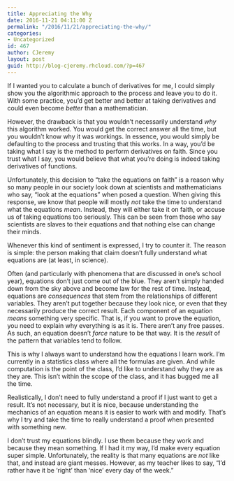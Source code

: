 ```yaml
---
title: Appreciating the Why
date: 2016-11-21 04:11:00 Z
permalink: "/2016/11/21/appreciating-the-why/"
categories:
- Uncategorized
id: 467
author: CJeremy
layout: post
guid: http://blog-cjeremy.rhcloud.com/?p=467
---
```


If I wanted you to calculate a bunch of derivatives for me, I could simply show you the algorithmic approach to the process and leave you to do it. With some practice, you&#8217;d get better and better at taking derivatives and could even become _better_ than a mathematician.

However, the drawback is that you wouldn&#8217;t necessarily understand _why_ this algorithm worked. You would get the correct answer all the time, but you wouldn&#8217;t know why it was workings. In essence, you would simply be defaulting to the process and trusting that this works. In a way, you&#8217;d be taking what I say is the method to perform derivatives on faith. Since you trust what I say, you would believe that what you&#8217;re doing is indeed taking derivatives of functions.

Unfortunately, this decision to &#8220;take the equations on faith&#8221; is a reason why so many people in our society look down at scientists and mathematicians who say, &#8220;look at the equations&#8221; when posed a question. When giving this response, we know that people will mostly _not_ take the time to understand what the equations _mean_. Instead, they will either take it on faith, or accuse us of taking equations too seriously. This can be seen from those who say scientists are slaves to their equations and that nothing else can change their minds.

Whenever this kind of sentiment is expressed, I try to counter it. The reason is simple: the person making that claim doesn&#8217;t fully understand what equations are (at least, in science).

Often (and particularly with phenomena that are discussed in one&#8217;s school year), equations don&#8217;t just come out of the blue. They aren&#8217;t simply handed down from the sky above and become law for the rest of time. Instead, equations are _consequences_ that stem from the relationships of different variables. They aren&#8217;t put together because they look nice, or even that they necessarily produce the correct result. Each component of an equation _means_ something very specific. That is, if you want to prove the equation, you need to explain why everything is as it is. There aren&#8217;t any free passes. As such, an equation doesn&#8217;t _force_ nature to be that way. It is the _result_ of the pattern that variables tend to follow.

This is why I always want to understand how the equations I learn work. I&#8217;m currently in a statistics class where all the formulas are given. And while computation is the point of the class, I&#8217;d like to understand why they are as they are. This isn&#8217;t within the scope of the class, and it has bugged me all the time.

Realistically, I don&#8217;t need to fully understand a proof if I just want to get a result. It&#8217;s not necessary, but it is nice, because understanding the mechanics of an equation means it is easier to work with and modify. That&#8217;s why I try and take the time to really understand a proof when presented with something new.

I don&#8217;t trust my equations blindly. I use them because they work and because they mean something. If I had it my way, I&#8217;d make every equation super simple. Unfortunately, the reality is that many equations are _not_ like that, and instead are giant messes. However, as my teacher likes to say, &#8220;I&#8217;d rather have it be &#8216;right&#8217; than &#8216;nice&#8217; every day of the week.&#8221;